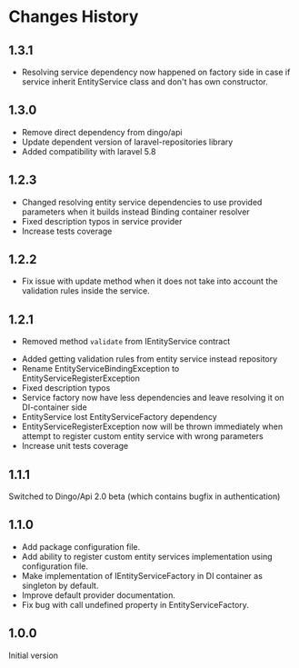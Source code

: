# Changes History

1.3.1
-----
- Resolving service dependency now happened on factory side in case if service inherit EntityService class
and don't has own constructor. 

1.3.0
-----
- Remove direct dependency from dingo/api
- Update dependent version of laravel-repositories library
- Added compatibility with laravel 5.8

1.2.3
-----
- Changed resolving entity service dependencies to use provided parameters when it builds instead Binding container resolver
- Fixed description typos in service provider
- Increase tests coverage

1.2.2
-----
- Fix issue with update method when it does not take into account the validation rules inside the service.

1.2.1
-----
- Removed method `validate` from IEntityService contract
+ Added getting validation rules from entity service instead repository
+ Rename EntityServiceBindingException to EntityServiceRegisterException
+ Fixed description typos
+ Service factory now have less dependencies and leave resolving it on
DI-container side
+ EntityService lost EntityServiceFactory dependency
+ EntityServiceRegisterException now will be thrown immediately when
attempt to register custom entity service with wrong parameters
+ Increase unit tests coverage

1.1.1
-----
Switched to Dingo/Api 2.0 beta (which contains bugfix in authentication)

1.1.0
-----
+ Add package configuration file.
+ Add ability to register custom entity services implementation using configuration file.
+ Make implementation of IEntityServiceFactory in DI container as singleton by default.
+ Improve default provider documentation.
+ Fix bug with call undefined property in EntityServiceFactory.

1.0.0
-----
Initial version
